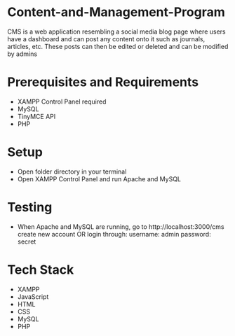﻿# Content-and-Management-Program

CMS is a web application resembling a social media blog page where users have a dashboard and can post any content onto it such as journals, articles, etc. These posts can then be edited or deleted and can be modified by admins

# Prerequisites and Requirements

- XAMPP Control Panel required
- MySQL 
- TinyMCE API
- PHP
  
# Setup

- Open folder directory in your terminal
- Open XAMPP Control Panel and run Apache and MySQL

# Testing

- When Apache and MySQL are running, go to http://localhost:3000/cms create new account OR login through:
username: admin
password: secret

# Tech Stack

- XAMPP
- JavaScript
- HTML
- CSS
- MySQL
- PHP
